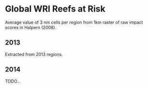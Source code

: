 Global WRI Reefs at Risk
========================================================

Average value of 3 nm cells per region from 1km raster of raw impact scores in Halpern (2008).

## 2013
Extracted from 2013 regions.

## 2014
TODO...
